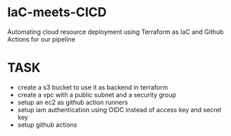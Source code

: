 # IaC-meets-CICD
Automating cloud resource deployment using Terraform as IaC and Github Actions for our pipeline 


# TASK

- create a s3 bucket to use it as backend in terraform
- create a vpc with a public subnet and a security group 
- setup an ec2 as github action runners
- setup iam authentication using OIDC instead of access key and secret key
- setup github actions 